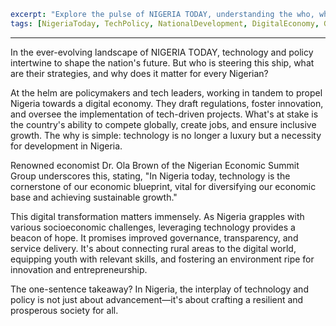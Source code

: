 ```yaml
excerpt: "Explore the pulse of NIGERIA TODAY, understanding the who, what, and why it matters in the tech & policy landscape."
tags: [NigeriaToday, TechPolicy, NationalDevelopment, DigitalEconomy, GovernmentInitiatives]
```

---

In the ever-evolving landscape of NIGERIA TODAY, technology and policy intertwine to shape the nation's future. But who is steering this ship, what are their strategies, and why does it matter for every Nigerian?

At the helm are policymakers and tech leaders, working in tandem to propel Nigeria towards a digital economy. They draft regulations, foster innovation, and oversee the implementation of tech-driven projects. What's at stake is the country's ability to compete globally, create jobs, and ensure inclusive growth. The why is simple: technology is no longer a luxury but a necessity for development in Nigeria.

Renowned economist Dr. Ola Brown of the Nigerian Economic Summit Group underscores this, stating, "In Nigeria today, technology is the cornerstone of our economic blueprint, vital for diversifying our economic base and achieving sustainable growth."

This digital transformation matters immensely. As Nigeria grapples with various socioeconomic challenges, leveraging technology provides a beacon of hope. It promises improved governance, transparency, and service delivery. It's about connecting rural areas to the digital world, equipping youth with relevant skills, and fostering an environment ripe for innovation and entrepreneurship.

The one-sentence takeaway? In Nigeria, the interplay of technology and policy is not just about advancement—it's about crafting a resilient and prosperous society for all.
